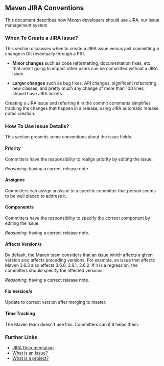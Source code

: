 ## Maven JIRA Conventions
<!--
Licensed to the Apache Software Foundation (ASF) under one
or more contributor license agreements.  See the NOTICE file
distributed with this work for additional information
regarding copyright ownership.  The ASF licenses this file
to you under the Apache License, Version 2.0 (the
"License"); you may not use this file except in compliance
with the License.  You may obtain a copy of the License at

    http://www.apache.org/licenses/LICENSE-2.0

Unless required by applicable law or agreed to in writing,
software distributed under the License is distributed on an
"AS IS" BASIS, WITHOUT WARRANTIES OR CONDITIONS OF ANY
KIND, either express or implied.  See the License for the
specific language governing permissions and limitations
under the License.
-->
This document describes how Maven developers should use JIRA, our issue management system.

### When To Create a JIRA Issue?

This section discusses when to create a JIRA issue versus just committing a change in Git (eventually through a PR).

- **Minor changes** such as code reformatting, documentation fixes, etc. that aren't going to impact other users
can be committed without a JIRA issue.

- **Larger changes** such as bug fixes, API changes, significant refactoring, new classes, and pretty much any change
of more than 100 lines, should have JIRA tickets.

Creating a JIRA issue and referring it in the commit comments simplifies tracking the changes that happen in a release,
using JIRA automatic release notes creation.

### How To Use Issue Details?

This section presents some conventions about the issue fields.

#### Priority

Committers have the responsibility to realign priority by editing the issue.

*Reasoning*: having a correct release note

#### Assignee

Committers can assign an issue to a specific committer that person seems to
be well placed to address it.

#### Component/s

Committers have the responsibility to specify the correct component by editing the issue.

*Reasoning*: having a correct release note.

#### Affects Version/s

By default, the Maven team considers that an issue which affects a given version also affects preceding versions. For example, an issue
that affects Maven 3.6.3 also affects 3.6.0, 3.6.1, 3.6.2.
If it is a regression, the committers should specify the affected versions.

*Reasoning*: having a correct release note.

#### Fix Version/s

Update to correct version after merging to master.

#### Time Tracking

The Maven team doesn't use this. Committers can if it helps them.

### Further Links

- [JIRA Documentation](https://confluence.atlassian.com/jira064/jira-documentation-720411693.html)
- [What is an Issue?](https://confluence.atlassian.com/jira064/what-is-an-issue-720416138.html)
- [What is a project?](https://confluence.atlassian.com/jira064/what-is-a-project-720416135.html)